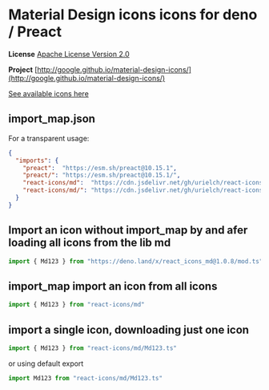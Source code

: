 # Material Design icons icons for deno / Preact

**License** [Apache License Version 2.0](https://github.com/google/material-design-icons/blob/master/LICENSE)

**Project** [http://google.github.io/material-design-icons/](http://google.github.io/material-design-icons/)

[See available icons here](https://react-icons.deno.dev/md)

## import_map.json

For a transparent usage:

```json
{
  "imports": {
    "preact":  "https://esm.sh/preact@10.15.1",
    "preact/": "https://esm.sh/preact@10.15.1/",
    "react-icons/md":  "https://cdn.jsdelivr.net/gh/urielch/react-icons-md@1.0.8/mod.ts",
    "react-icons/md/": "https://cdn.jsdelivr.net/gh/urielch/react-icons-md@1.0.8/ico/",
  }
}
```

## Import an icon without import_map by and afer loading all icons from the lib md

```ts
import { Md123 } from "https://deno.land/x/react_icons_md@1.0.8/mod.ts"
```

## import_map import an icon from all icons

```ts
import { Md123 } from "react-icons/md"
```

## import a single icon, downloading just one icon

```ts
import { Md123 } from "react-icons/md/Md123.ts"
```

or using default export

```ts
import Md123 from "react-icons/md/Md123.ts"
```

